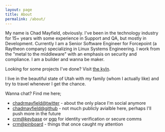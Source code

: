 ```yaml
---
layout: page
title: About
permalink: /about/
---
```


My name is Chad Mayfield, obviously. I've been in the technology industry for 15+ years with some experience in Support and QA, but mostly in Development.  Currently I am a Senior Software Engineer for Forcepoint (a Raytheon company) specializing in Linux Systems Engineering.  I work from the "metal to the middleware" with an emphasis on security and compliance.  I am a builder and wanna be maker.

Looking for some projects I've done? Visit [the kyln](http://kyln.io/).

I live in the beautiful state of Utah with my family (whom I actually like) and try to travel whenever I get the chance.

Wanna chat? Find me here;

* [chadrmayfield@twitter](https://twitter.com/chadrmayfield) - about the only place I'm social anymore
* [chadmayfield@github](https://github.com/chadmayfield) - not much publicly avialble here, perhaps I'll push more in the future
* [crm@keybase](https://keybase.io/crm) or [pgp](https://pgp.mit.edu/pks/lookup?op=get&search=0xFB46E2A9C06971E1) for identity verification or secure comms
* [crm@pinboard](https://pinboard.in/u:crm) - things that once caught my attention
